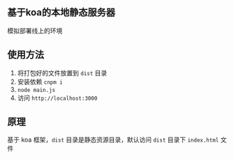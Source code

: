 ## 基于koa的本地静态服务器

模拟部署线上的环境

## 使用方法

1. 将打包好的文件放置到 `dist` 目录
2. 安装依赖 `cnpm i` 
3. `node main.js`
4. 访问 `http://localhost:3000`


## 原理

基于 koa 框架，`dist` 目录是静态资源目录，默认访问 `dist` 目录下 `index.html` 文件
